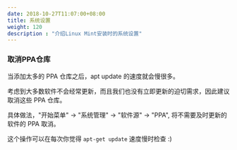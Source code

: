 ```yaml
---
date: 2018-10-27T11:07:00+08:00
title: 系统设置
weight: 120
description : "介绍Linux Mint安装时的系统设置"
---
```



### 取消PPA仓库

当添加太多的 PPA 仓库之后，apt update 的速度就会慢很多。

考虑到大多数软件不会经常更新，而且我们也没有立即更新的迫切需求，因此建议取消这些 PPA 仓库。

具体做法，"开始菜单" -> "系统管理" -> "软件源" -> "PPA", 将不需要及时更新的软件的 PPA 取消。

这个操作可以在每次你觉得 `apt-get update` 速度慢时检查 :)
